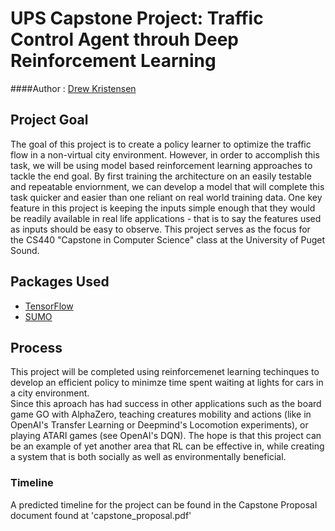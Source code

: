 # UPS Capstone Project: Traffic Control Agent throuh Deep Reinforcement Learning
####Author : [Drew Kristensen](https://github.com/dkristensen)
## Project Goal
The goal of this project is to create a policy learner to optimize the traffic flow in a non-virtual city environment. However, in order to accomplish this task, we will be using model based reinforcement learning approaches to tackle the end goal. By first training the architecture on an easily testable and repeatable enviornment, we can develop a model that will complete this task quicker and easier than one reliant on real world training data. One key feature in this project is keeping the inputs simple enough that they would be readily available in real life applications - that is to say the features used as inputs should be easy to observe. This project serves as the focus for the CS440 "Capstone in Computer Science" class at the University of Puget Sound.

## Packages Used
 * [TensorFlow](https://www.tensorflow.org/)
 * [SUMO](http://sumo.dlr.de/wiki/Simulation_of_Urban_MObility_-_Wiki)

## Process
This project will be completed using reinforcemenet learning techinques to develop an efficient policy to minimze time spent waiting at lights for cars in a city environment.  
Since this aproach has had success in other applications such as the board game GO with AlphaZero, teaching creatures mobility and actions (like in OpenAI's Transfer Learning or Deepmind's Locomotion experiments), or playing ATARI games (see OpenAI's DQN). The hope is that this project can be an example of yet another area that RL can be effective in, while creating a system that is both socially as well as environmentally beneficial. 

### Timeline
A predicted timeline for the project can be found in the Capstone Proposal document found at 'capstone_proposal.pdf'
